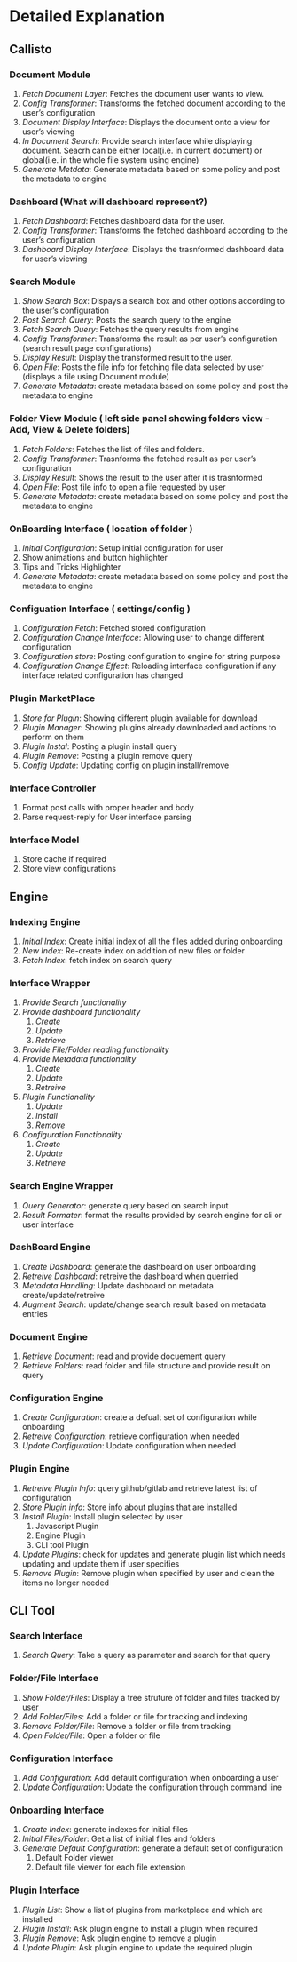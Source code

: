 # Detailed Explanation

## Callisto

### Document Module

1. _Fetch Document Layer_: Fetches the document user wants to view.
2. _Config Transformer_: Transforms the fetched document according to the user’s configuration
3. _Document Display Interface_: Displays the document onto a view for user’s viewing
4. _In Document Search_: Provide search interface while displaying document. Seacrh can be either local(i.e. in current document) or global(i.e. in the whole file system using engine)
5. _Generate Metdata_: Generate metadata based on some policy and post the metadata to engine

### Dashboard (What will dashboard represent?)

1. _Fetch Dashboard_: Fetches dashboard data for the user.
2. _Config Transformer_: Transforms the fetched dashboard according to the user’s configuration
3. _Dashboard Display Interface_: Displays the trasnformed dashboard data for user’s viewing

### Search Module

1. _Show Search Box_: Dispays a search box and other options according to the user’s configuration
2. _Post Search Query_: Posts the search query to the engine
3. _Fetch Search Query_: Fetches the query results from engine
4. _Config Transformer_: Transforms the result as per user’s configuration (search result page configurations)
5. _Display Result_: Display the transformed result to the user.
6. _Open File_: Posts the file info for fetching file data selected by user (displays a file using Document module)
7. _Generate Metadata_: create metadata based on some policy and post the metadata to engine

### Folder View Module ( left side panel showing folders view - Add, View & Delete folders)

1. _Fetch Folders_: Fetches the list of files and folders. 
2. _Config Transformer_: Trasnforms the fetched result as per user’s configuration
3. _Display Result_: Shows the result to the user after it is trasnformed
4. _Open File_: Post file info to open a file requested by user
5. _Generate Metadata_: create metadata based on some policy and post the metadata to engine

### OnBoarding Interface ( location of folder )

1. _Initial Configuration_: Setup initial configuration for user
2. Show animations and button highlighter
3. Tips and Tricks Highlighter
4. _Generate Metadata_: create metadata based on some policy and post the metadata to engine

### Configuation Interface ( settings/config )

1. _Configuration Fetch_: Fetched stored configuration
2. _Configuration Change Interface_: Allowing user to change different configuration
3. _Configuration store_: Posting configuration to engine for string purpose
4. _Configuration Change Effect_: Reloading interface configuration if any interface related configuration has changed

### Plugin MarketPlace

1. _Store for Plugin_: Showing different plugin available for download
2. _Plugin Manager_: Showing plugins already downloaded and actions to perform on them
3. _Plugin Instal_: Posting a plugin install query
4. _Plugin Remove_: Posting a plugin remove query
5. _Config Update_: Updating config on plugin install/remove

### Interface Controller

1. Format post calls with proper header and body
2. Parse request-reply for User interface parsing

### Interface Model

1. Store cache if required
2. Store view configurations


## Engine

### Indexing Engine

1. _Initial Index_: Create initial index of all the files added during onboarding
2. _New Index_: Re-create index on addition of new files or folder
3. _Fetch Index_: fetch index on search query

### Interface Wrapper

1. _Provide Search functionality_
2. _Provide dashboard functionality_
   1. _Create_
   2. _Update_
   3. _Retrieve_
3. _Provide File/Folder reading functionality_
4. _Provide Metadata functionality_
   1. _Create_
   2. _Update_
   3. _Retreive_
5. _Plugin Functionality_
   1. _Update_
   2. _Install_
   3. _Remove_
6. _Configuration Functionality_
   1. _Create_
   2. _Update_
   3. _Retrieve_

### Search Engine Wrapper

1. _Query Generator_: generate query based on search input
2. _Result Formater_: format the results provided by search engine for cli or user interface 

### DashBoard Engine

1. _Create Dashboard_: generate the dashboard on user onboarding
2. _Retreive Dashboard_: retreive the dashboard when querried
3. _Metadata Handling_: Update dashboard on metadata create/update/retreive
4. _Augment Search_: update/change search result based on metadata entries

### Document Engine

1. _Retrieve Document_: read and provide docuement query
2. _Retrieve Folders_: read folder and file structure and provide result on query

### Configuration Engine

1. _Create Configuration_: create a defualt set of configuration while onboarding
2. _Retreive Configuration_: retrieve configuration when needed
3. _Update Configuration_: Update configuration when needed

### Plugin Engine

1. _Retreive Plugin Info_: query github/gitlab and retrieve latest list of configuration
2. _Store Plugin info_: Store info about plugins that are installed
3. _Install Plugin_: Install plugin selected by user
   1. Javascript Plugin
   2. Engine Plugin
   3. CLI tool Plugin
4. _Update Plugins_: check for updates and generate plugin list which needs updating and update them if user specifies
5. _Remove Plugin_: Remove plugin when specified by user and clean the items no longer needed



## CLI Tool

### Search Interface

1. _Search Query_: Take a query as parameter and search for that query

### Folder/File Interface

1. _Show Folder/Files_: Display a tree struture of folder and files tracked by user
2. _Add Folder/Files_: Add a folder or file for tracking and indexing
3. _Remove Folder/File_: Remove a folder or file from tracking
4. _Open Folder/File_: Open a folder or file

### Configuration Interface

1. _Add Configuration_: Add default configuration when onboarding a user
2. _Update Configuration_: Update the configuration through command line

### Onboarding Interface

1. _Create Index_: generate indexes for initial files
2. _Initial Files/Folder_: Get a list of initial files and folders
3. _Generate Default Configuration_: generate a default set of configuration 
   1. Default Folder viewer
   2. Default file viewer for each file extension

### Plugin Interface

1. _Plugin List_: Show a list of plugins from marketplace and which are installed
2. _Plugin Install_: Ask plugin engine to install a plugin when required
3. _Plugin Remove_: Ask plugin engine to remove a plugin
4. _Update Plugin_: Ask plugin engine to update the required plugin